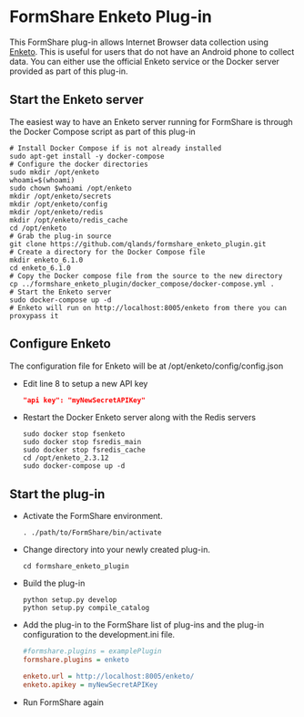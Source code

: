 FormShare Enketo Plug-in
==============

This FormShare plug-in allows Internet Browser data collection using [Enketo](https://enketo.org/). This is useful for users that do not have an Android phone to collect data. You can either use the official Enketo service or the Docker server provided as part of this plug-in.

## Start the Enketo server

The easiest way to have an Enketo server running for FormShare is through the Docker Compose script as part of this plug-in

```shell
# Install Docker Compose if is not already installed
sudo apt-get install -y docker-compose
# Configure the docker directories
sudo mkdir /opt/enketo
whoami=$(whoami)
sudo chown $whoami /opt/enketo
mkdir /opt/enketo/secrets
mkdir /opt/enketo/config
mkdir /opt/enketo/redis
mkdir /opt/enketo/redis_cache
cd /opt/enketo
# Grab the plug-in source
git clone https://github.com/qlands/formshare_enketo_plugin.git
# Create a directory for the Docker Compose file
mkdir enketo_6.1.0
cd enketo_6.1.0
# Copy the Docker compose file from the source to the new directory
cp ../formshare_enketo_plugin/docker_compose/docker-compose.yml .
# Start the Enketo server
sudo docker-compose up -d
# Enketo will run on http://localhost:8005/enketo from there you can proxypass it
```

## Configure Enketo

The configuration file for Enketo will be at /opt/enketo/config/config.json

- Edit line 8 to setup a new API key

  ```json
  "api key": "myNewSecretAPIKey"
  ```

- Restart the Docker Enketo server along with the Redis servers

  ```shell
  sudo docker stop fsenketo
  sudo docker stop fsredis_main
  sudo docker stop fsredis_cache
  cd /opt/enketo_2.3.12
  sudo docker-compose up -d
  ```

Start the plug-in
---------------

- Activate the FormShare environment.

  ```shell
  . ./path/to/FormShare/bin/activate
  ```
- Change directory into your newly created plug-in.

  ```shell
  cd formshare_enketo_plugin
  ```
- Build the plug-in

  ```shell
  python setup.py develop
  python setup.py compile_catalog
  ```
- Add the plug-in to the FormShare list of plug-ins and the plug-in configuration to the development.ini file.

  ```ini
  #formshare.plugins = examplePlugin
  formshare.plugins = enketo
  
  enketo.url = http://localhost:8005/enketo/
  enketo.apikey = myNewSecretAPIKey
  ```
- Run FormShare again
